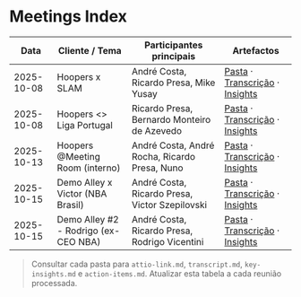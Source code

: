 # Meetings Index

| Data | Cliente / Tema | Participantes principais | Artefactos |
| --- | --- | --- | --- |
| 2025-10-08 | Hoopers x SLAM | André Costa, Ricardo Presa, Mike Yusay | [Pasta](./2025-10-08-hoopers-slam/) · [Transcrição](./2025-10-08-hoopers-slam/transcript.md) · [Insights](./2025-10-08-hoopers-slam/key-insights.md) |
| 2025-10-08 | Hoopers <> Liga Portugal | Ricardo Presa, Bernardo Monteiro de Azevedo | [Pasta](./2025-10-08-liga-portugal/) · [Transcrição](./2025-10-08-liga-portugal/transcript.md) · [Insights](./2025-10-08-liga-portugal/key-insights.md) |
| 2025-10-13 | Hoopers @Meeting Room (interno) | André Costa, André Rocha, Ricardo Presa, Nuno | [Pasta](./2025-10-13-internal-product/) · [Transcrição](./2025-10-13-internal-product/transcript.md) · [Insights](./2025-10-13-internal-product/key-insights.md) |
| 2025-10-15 | Demo Alley x Victor (NBA Brasil) | André Costa, Ricardo Presa, Victor Szepilovski | [Pasta](./2025-10-15-demo-alley-victor/) · [Transcrição](./2025-10-15-demo-alley-victor/transcript.md) · [Insights](./2025-10-15-demo-alley-victor/key-insights.md) |
| 2025-10-15 | Demo Alley #2 - Rodrigo (ex-CEO NBA) | André Costa, Ricardo Presa, Rodrigo Vicentini | [Pasta](./2025-10-15-demo-alley-rodrigo/) · [Transcrição](./2025-10-15-demo-alley-rodrigo/transcript.md) · [Insights](./2025-10-15-demo-alley-rodrigo/key-insights.md) |

> Consultar cada pasta para `attio-link.md`, `transcript.md`, `key-insights.md` e `action-items.md`. Atualizar esta tabela a cada reunião processada.
